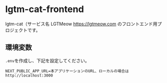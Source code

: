 # lgtm-cat-frontend

lgtm-cat（サービス名 LGTMeow https://lgtmeow.com  のフロントエンド用プロジェクトです。

## 環境変数

`.env`を作成し、下記を設定してください。

```
NEXT_PUBLIC_APP_URL=本アプリケーションのURL、ローカルの場合は http://localhost:3000
```
